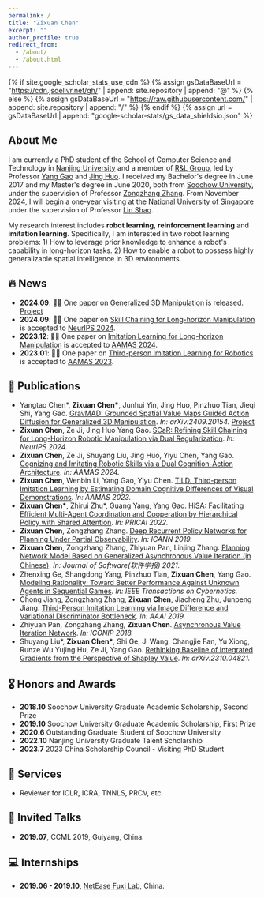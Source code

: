 ```yaml
---
permalink: /
title: "Zixuan Chen"
excerpt: ""
author_profile: true
redirect_from: 
  - /about/
  - /about.html
---
```


{% if site.google_scholar_stats_use_cdn %}
{% assign gsDataBaseUrl = "https://cdn.jsdelivr.net/gh/" | append: site.repository | append: "@" %}
{% else %}
{% assign gsDataBaseUrl = "https://raw.githubusercontent.com/" | append: site.repository | append: "/" %}
{% endif %}
{% assign url = gsDataBaseUrl | append: "google-scholar-stats/gs_data_shieldsio.json" %}

<h2 id="about-me">About Me</h2>
<p>I am currently a PhD student of the School of Computer Science and Technology in <a href="http://www.nju.edu.cn/">Nanjing University</a> and a member of <a href="https://cs.nju.edu.cn/rl/index.htm">R&L Group</a>, led by Professor <a href="https://cs.nju.edu.cn/gaoyang/index.htm">Yang Gao</a> and <a href="https://cs.nju.edu.cn/huojing/index.htm">Jing Huo</a>. I received my Bachelor's degree in June 2017 and my Master's degree in June 2020, both from <a href="https://www.suda.edu.cn/">Soochow University</a>, under the supervision of Professor <a href="https://ai.nju.edu.cn/zhangzongzhang/index.htm">Zongzhang Zhang</a>. From November 2024, I will begin a one-year visiting at the <a href="https://www.nus.edu.sg/">National University of Singapore</a> under the supervision of Professor <a href="https://linsats.github.io/">Lin Shao</a>.</p>

<p>My research interest includes <strong>robot learning</strong>, <strong>reinforcement learning</strong> and <strong>imitation learning</strong>. Specifically, I am interested in two robot learning problems: 1) How to leverage prior knowledge to enhance a robot's capability in long-horizon tasks. 2) How to enable a robot to possess highly generalizable spatial intelligence in 3D environments.</p>

<h2 id="news">🔥 News</h2>
<ul>
    <li><strong>2024.09</strong>: 🎉🎉 One paper on <a href="https://arxiv.org/abs/2409.20154">Generalized 3D Manipulation</a> is released. <a href="https://gravmad.github.io/">Project</a></li>
    <li><strong>2024.09</strong>: 🎉🎉 One paper on <a href="https://openreview.net/forum?id=RnxJc4vTVi&referrer=%5BAuthor%20Console%5D(%2Fgroup%3Fid%3DNeurIPS.cc%2F2024%2FConference%2FAuthors%23your-submissions)">Skill Chaining for Long-horizon Manipulation</a> is accepted to <a href="https://neurips.cc/">NeurIPS 2024</a>.</li>
  <li><strong>2023.12</strong>: 🎉🎉 One paper on <a href="https://www.ifaamas.org/Proceedings/aamas2024/pdfs/p2204.pdf">Imitation Learning for Long-horizon Manipulation</a> is accepted to <a href="https://www.ifaamas.org/Proceedings/aamas2024/">AAMAS 2024</a>.</li>
  <li><strong>2023.01</strong>: 🎉🎉 One paper on <a href="https://www.ifaamas.org/Proceedings/aamas2023/pdfs/p2421.pdf">Third-person Imitation Learning for Robotics</a> is accepted to <a href="https://aamas2023.soton.ac.uk/">AAMAS 2023</a>.</li>
</ul>

<h2 id="publications">📝 Publications</h2>
<ul>
    <li>Yangtao Chen*, <strong>Zixuan Chen*</strong>, Junhui Yin, Jing Huo, Pinzhuo Tian, Jieqi Shi, Yang Gao.  
    <a href="https://arxiv.org/abs/2409.20154">GravMAD: Grounded Spatial Value Maps Guided Action Diffusion for Generalized 3D Manipulation</a>.   
    <em>In: arXiv:2409.20154.</em>  
    <a href="https://gravmad.github.io/">Project</a></li>
    <li><strong>Zixuan Chen</strong>, Ze Ji, Jing Huo Yang Gao.  
    <a href="https://openreview.net/forum?id=RnxJc4vTVi&referrer=%5BAuthor%20Console%5D(%2Fgroup%3Fid%3DNeurIPS.cc%2F2024%2FConference%2FAuthors%23your-submissions)">SCaR: Refining Skill Chaining for Long-Horizon Robotic Manipulation via Dual Regularization</a>.   
    <em>In: NeurIPS 2024.</em>  
    </li>
  <li><strong>Zixuan Chen</strong>, Ze Ji, Shuyang Liu, Jing Huo, Yiyu Chen, Yang Gao.  
    <a href="https://www.ifaamas.org/Proceedings/aamas2024/pdfs/p2204.pdf">Cognizing and Imitating Robotic Skills via a Dual
Cognition-Action Architecture</a>.   
    <em>In: AAMAS 2024.</em>  
    </li>
  <li><strong>Zixuan Chen</strong>, Wenbin Li, Yang Gao, Yiyu Chen.  
    <a href="https://www.ifaamas.org/Proceedings/aamas2023/pdfs/p2421.pdf">TiLD: Third-person Imitation Learning by Estimating Domain Cognitive Differences of Visual Demonstrations</a>.   
    <em>In: AAMAS 2023.</em>  
    </li>
  <li><strong>Zixuan Chen*</strong>, Zhirui Zhu*, Guang Yang, Yang Gao.  
    <a href="https://link.springer.com/chapter/10.1007/978-3-031-20868-3_6">HiSA: Facilitating Efficient Multi-Agent Coordination and Cooperation by Hierarchical Policy with Shared Attention</a>.   
    <em>In: PRICAI 2022.</em>  
  </li>
  <li><strong>Zixuan Chen</strong>, Zongzhang Zhang.  
    <a href="https://link.springer.com/chapter/10.1007/978-3-030-30487-4_46">Deep Recurrent Policy Networks for Planning Under Partial Observability</a>.   
    <em>In: ICANN 2019.</em>  
  </li>
  <li><strong>Zixuan Chen</strong>, Zongzhang Zhang, Zhiyuan Pan, Linjing Zhang.  
    <a href="https://www.jos.org.cn/josen/article/abstract/6077">Planning Network Model Based on Generalized Asynchronous Value Iteration
(in Chinese)</a>.   
    <em>In: Journal of Software(软件学报) 2021.</em>  
  </li>
  <li>Zhenxing Ge, Shangdong Yang, Pinzhuo Tian, <strong>Zixuan Chen</strong>, Yang Gao.  
    <a href="https://ieeexplore.ieee.org/abstract/document/9999061/">Modeling Rationality: Toward Better Performance Against Unknown Agents in Sequential Games</a>.   
    <em>In: IEEE Transactions on Cybernetics.</em>  
  </li>
  <li>Chong Jiang, Zongzhang Zhang, <strong>Zixuan Chen</strong>, Jiacheng Zhu, Junpeng Jiang.  
    <a href="https://ojs.aaai.org/index.php/AAAI/article/view/7181">Third-Person Imitation Learning via Image Difference and Variational Discriminator Bottleneck</a>.   
    <em>In: AAAI 2019.</em>  
  </li>
  <li>Zhiyuan Pan, Zongzhang Zhang, <strong>Zixuan Chen</strong>.  
    <a href="https://link.springer.com/chapter/10.1007/978-3-030-04179-3_15">Asynchronous Value Iteration Network</a>.   
    <em>In: ICONIP 2018.</em>  
  </li>
  <li>Shuyang Liu*, <strong>Zixuan Chen*</strong>, Shi Ge, Ji Wang, Changjie Fan, Yu Xiong, Runze Wu Yujing Hu, Ze Ji, Yang Gao.  
    <a href="https://arxiv.org/pdf/2310.04821">Rethinking Baseline of Integrated Gradients from the Perspective of Shapley
Value</a>.   
    <em>In: arXiv:2310.04821.</em>  
  </li>
</ul>

<h2 id="honors-and-awards">🎖 Honors and Awards</h2>
<ul>
    <li><strong>2018.10</strong> Soochow University Graduate Academic Scholarship, Second Prize</li>
    <li><strong>2019.10</strong> Soochow University Graduate Academic Scholarship, First Prize</li>
    <li><strong>2020.6</strong> Outstanding Graduate Student of Soochow University</li>
    <li><strong>2022.10</strong> Nanjing University Graduate Talent Scholarship</li>
    <li><strong>2023.7</strong> 2023 China Scholarship Council - Visiting PhD Student</li>
</ul>

<h2 id="services">💼 Services</h2>
<ul>
    <li>Reviewer for ICLR, ICRA, TNNLS, PRCV, etc.</li>
</ul>

<h2 id="invited-talks">💬 Invited Talks</h2>
<ul>
    <li><strong>2019.07</strong>, CCML 2019, Guiyang, China.</li>
</ul>

<h2 id="internships">💻 Internships</h2>
<ul>
    <li><strong>2019.06 - 2019.10</strong>, <a href="http://fuxi.netease.com/laboratory">NetEase Fuxi Lab</a>, China.</li>
</ul>
